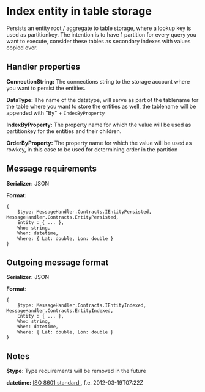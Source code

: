 # Index entity in table storage

Persists an entity root / aggregate to table storage, where a lookup key is used as partitionkey. The intention is to have 1 partition for every query you want to execute, consider these tables as secondary indexes with values copied over.

## Handler properties

**ConnectionString:** The connections string to the storage account where you want to persist the entities.

**DataType:** The name of the datatype, will serve as part of the tablename for the table where you want to store the entities as well, the tablename will be appended with "By" + `IndexByProperty`

**IndexByProperty:** The property name for which the value will be used as partitionkey for the entities and their children.

**OrderByProperty:** The property name for which the value will be used as rowkey, in this case to be used for determining order in the partition

## Message requirements

**Serializer:** JSON

**Format:** 

	{
		$type: MessageHandler.Contracts.IEntityPersisted, MessageHandler.Contracts.EntityPersisted,
		Entity : { ... },
		Who: string,
		When: datetime,
		Where: { Lat: double, Lon: double }
	}

## Outgoing message format

**Serializer:** JSON

**Format:** 

	{
		$type: MessageHandler.Contracts.IEntityIndexed, MessageHandler.Contracts.EntityIndexed,
		Entity : { ... },
		Who: string,
		When: datetime,
		Where: { Lat: double, Lon: double }
	}

## Notes

**$type:** Type requirements will be removed in the future

**datetime:** [ISO 8601 standard ](httcd\p://en.wikipedia.org/wiki/ISO_8601), f.e. 2012-03-19T07:22Z 